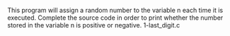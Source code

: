 This program will assign a random number to the variable n each time it is executed. Complete the source code in order to print whether the number stored in the variable n is positive or negative.
1-last_digit.c
